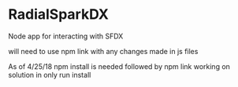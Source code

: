 # RadialSparkDX
Node app for interacting with SFDX

will need to use npm link with any changes made in js files

As of 4/25/18 npm install is needed followed by npm link
working on solution in only run install